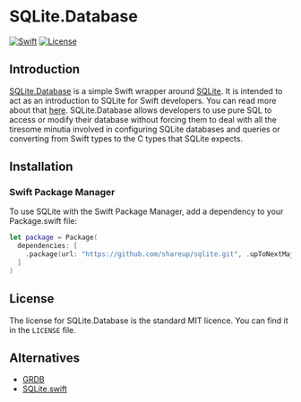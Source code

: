 # SQLite.Database

[![Swift](https://img.shields.io/badge/swift-4.2-green.svg?longCache=true&style=flat)](https://developer.apple.com/swift/)
[![License](https://img.shields.io/badge/license-MIT-green.svg?longCache=true&style=flat)](/LICENSE)

## Introduction

[SQLite.Database]() is a simple Swift wrapper around [SQLite](http://www.sqlite.org/). It is intended to act as an introduction to SQLite for Swift developers. You can read more about that [here](https://shareup.app/blog/building-a-lightweight-sqlite-wrapper-in-swift/). SQLite.Database allows developers to use pure SQL to access or modify their database without forcing them to deal with all the tiresome minutia involved in configuring SQLite databases and queries or converting from Swift types to the C types that SQLite expects.

## Installation

### Swift Package Manager

To use SQLite with the Swift Package Manager, add a dependency to your Package.swift file:

```swift
let package = Package(
  dependencies: [
    .package(url: "https://github.com/shareup/sqlite.git", .upToNextMajor(from: "7.0.0"))
  ]
)
```

## License

The license for SQLite.Database is the standard MIT licence. You can find it in the `LICENSE` file.

## Alternatives

- [GRDB](https://github.com/groue/GRDB.swift)
- [SQLite.swift](https://github.com/stephencelis/SQLite.swift)
